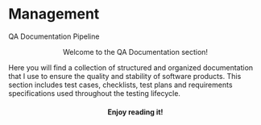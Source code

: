 # Management
QA Documentation Pipeline
<p align="center">
Welcome to the QA Documentation section! 
  </p>
  Here you will find a collection of structured and organized documentation that I use to ensure the quality and stability of software products. This section includes test cases, checklists, test plans and requirements specifications used throughout the testing lifecycle. 

<h4 align="center"> Enjoy reading it!</h4>
    </p>
